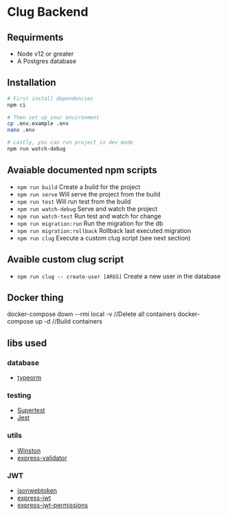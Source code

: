 # Clug Backend

## Requirments
- Node v12 or greater
- A Postgres database

## Installation
```bash
# First install dependencies
npm ci

# Then set up your environment
cp .env.example .env
nano .env

# Lastly, you can run project in dev mode
npm run watch-debug
```

## Avaiable documented npm scripts
- ``npm run build`` Create a build for the project
- ``npm run serve`` Will serve the project from the build
- ``npm run test`` Will run test from the build
- ``npm run watch-debug`` Serve and watch the project
- ``npm run watch-test`` Run test and watch for change
- ``npm run migration:run`` Run the migration for the db
- ``npm run migration:rollback`` Rollback last executed migration
- ``npm run clug`` Execute a custom clug script (see next section)

## Avaible custom clug script
- ``npm run clug -- create-user [ARGS]`` Create a new user in the database

## Docker thing
docker-compose down --rmi local -v //Delete all containers
docker-compose up -d //Build containers

## libs used

### database
* [typeorm](https://typeorm.io/)

### testing
* [Supertest](https://www.npmjs.com/package/supertest)
* [Jest](jest)

### utils
* [Winston](https://www.npmjs.com/package/winston)
* [express-validator](https://express-validator.github.io/)

### JWT
* [jsonwebtoken](https://www.npmjs.com/package/jsonwebtoken)
* [express-jwt](https://www.npmjs.com/package/express-jwt)
* [express-jwt-permissions](https://github.com/MichielDeMey/express-jwt-permissions)
